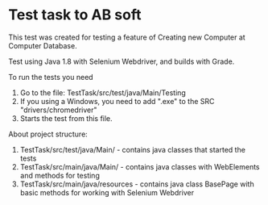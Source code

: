 # Test task to AB soft

This test was created for testing a feature of
Creating new Computer at Computer Database.

Test using Java 1.8 with Selenium Webdriver,
and builds with Grade.

To run the tests you need 
1) Go to the file: TestTask/src/test/java/Main/Testing 
2) If you using a Windows, you need to add ".exe" to the SRC "drivers/chromedriver"
3) Starts the test from this file.

About project structure:
1) TestTask/src/test/java/Main/ - contains java classes that started the tests
2) TestTask/src/main/java/Main/ - contains java classes with WebElements and methods for testing
3) TestTask/src/main/java/resources - contains java class BasePage with basic methods for working with Selenium Webdriver
